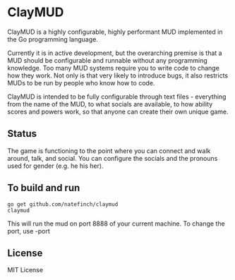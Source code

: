 ClayMUD
===============

ClayMUD is a highly configurable, highly performant MUD implemented in the Go programming language.

Currently it is in active development, but the overarching premise is that a MUD
should be configurable and runnable without any programming knowledge. Too many
MUD systems require you to write code to change how they work. Not only is that
very likely to introduce bugs, it also restricts MUDs to be run by people who
know how to code.

ClayMUD is intended to be fully configurable through text files - everything
from the name of the MUD, to what socials are available, to how ability scores
and powers work, so that anyone can create their own unique game.


Status
-----------

The game is functioning to the point where you can connect and walk around,
talk, and social.  You can configure the socials and the pronouns used for gender
(e.g. he his her).


To build and run
-----------------------

```shell
go get github.com/natefinch/claymud
claymud 
```

This will run the mud on port 8888 of your current machine. To change the port,
use -port <port>


License
-------------

MIT License
